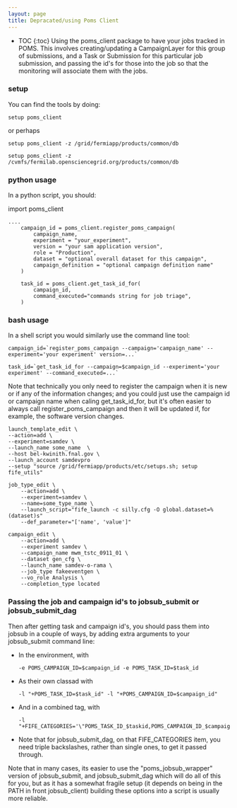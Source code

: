 ```yaml
---
layout: page
title: Depracated/using Poms Client
---
```

* TOC
{:toc}
Using the poms_client package to have your jobs tracked in POMS. This involves creating/updating a CampaignLayer for this group of submissions, and a Task or Submission for this particular job submission, and passing the id's for those into the job so that the monitoring will associate them with the jobs.

### setup

You can find the tools by doing:

    setup poms_client

or perhaps

    setup poms_client -z /grid/fermiapp/products/common/db

    setup poms_client -z /cvmfs/fermilab.opensciencegrid.org/products/common/db

### python usage

In a python script, you should:

import poms_client 

    ....
        campaign_id = poms_client.register_poms_campaign(
            campaign_name, 
            experiment = "your_experiment", 
            version = "your sam application version", 
            role = "Production",
            dataset = "optional overall dataset for this campaign",
            campaign_definition = "optional campaign definition name" 
        )

        task_id = poms_client.get_task_id_for(
            campaign_id, 
            command_executed="commands string for job triage",
        )


### bash usage

In a shell script you would similarly use the command line tool:

    campaign_id=`register_poms_campaign --campaign='campaign_name' --experiment='your experiment' version=...`

    task_id=`get_task_id_for --campaign=$campaign_id --experiment='your experiment' --command_executed=...`

Note that technically you only need to register the campaign when it is new or if any of the
information changes; and you could just use the campaign id or campaign name when caling
get_task_id_for, but it's often easier to always call register_poms_campaign and then it will be
updated if, for example, the software version changes.

    launch_template_edit \
    --action=add \
    --experiment=samdev \
    --launch_name some_name  \
    --host bel-kwinith.fnal.gov \
    --launch_account samdevpro
    --setup "source /grid/fermiapp/products/etc/setups.sh; setup fife_utils"  

    job_type_edit \
        --action=add \
        --experiment=samdev \
        --name=some_type_name \
        --launch_script="fife_launch -c silly.cfg -O global.dataset=%(dataset)s" 
        --def_parameter="['name', 'value']" 

    campaign_edit \
        --action=add \
        --experiment samdev \
        --campaign_name mwm_tstc_0911_01 \
        --dataset gen_cfg \
        --launch_name samdev-o-rama \
        --job_type fakeeventgen \
        --vo_role Analysis \
        --completion_type located


### Passing the job and campaign id's to jobsub_submit or jobsub_submit_dag

Then after getting task and campaign id's, you should pass them into jobsub in a couple of ways, by adding extra arguments to your jobsub_submit command line:

* In the environment, with

      -e POMS_CAMPAIGN_ID=$campaign_id -e POMS_TASK_ID=$task_id

* As their own classad with

      -l "+POMS_TASK_ID=$task_id" -l "+POMS_CAMPAIGN_ID=$campaign_id" 

* And in a combined tag, with

             
      -l "+FIFE_CATEGORIES='\"POMS_TASK_ID_$taskid,POMS_CAMPAIGN_ID_$campaign_id,${othertags}\"'" 


* Note that for jobsub_submit_dag, on that FIFE_CATEGORIES item, you need triple backslashes, rather than single ones, to get it passed through.

Note that in many cases, its easier to use the "poms_jobsub_wrapper" version of jobsub_submit, and jobsub_submit_dag which will do all of this for you, but as it has a somewhat fragile setup (it depends on being in the PATH in front jobsub_client) building these options into a script is usually more reliable.